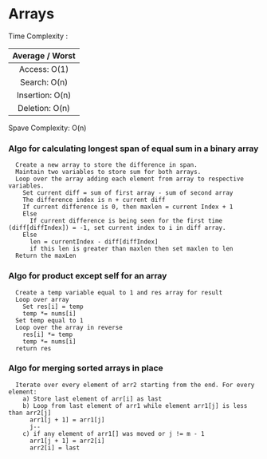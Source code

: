 # Arrays

Time Complexity :

Average / Worst |
:---------:|
Access: O(1) | 
Search: O(n) |
Insertion: O(n) |
Deletion: O(n) |

Spave Complexity: O(n)
 

### Algo for calculating longest span of equal sum in a binary array

```pseudocode
  Create a new array to store the difference in span.
  Maintain two variables to store sum for both arrays. 
  Loop over the array adding each element from array to respective variables.
    Set current diff = sum of first array - sum of second array
    The difference index is n + current diff
    If current difference is 0, then maxlen = current Index + 1
    Else 
      If current difference is being seen for the first time (diff[diffIndex]) = -1, set current index to i in diff array.
    Else
      len = currentIndex - diff[diffIndex]
      if this len is greater than maxlen then set maxlen to len
  Return the maxLen
```

### Algo for product except self for an array

```pseudocode
  Create a temp variable equal to 1 and res array for result
  Loop over array
    Set res[i] = temp
    temp *= nums[i]
  Set temp equal to 1
  Loop over the array in reverse
    res[i] *= temp
    temp *= nums[i]
  return res
```

### Algo for merging sorted arrays in place

```pseudocode
  Iterate over every element of arr2 starting from the end. For every element:
    a) Store last element of arr[i] as last
    b) Loop from last element of arr1 while element arr1[j] is less than arr2[j]
      arr1[j + 1] = arr1[j]
      j--
    c) if any element of arr1[] was moved or j != m - 1
      arr1[j + 1] = arr2[i]
      arr2[i] = last
```